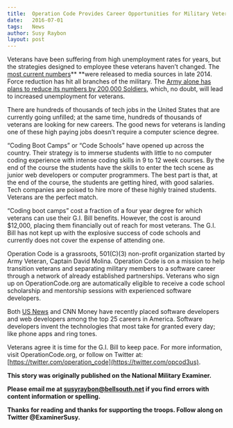```yaml
---
title:  Operation Code Provides Career Opportunities for Military Veterans
date:   2016-07-01
tags:   News
author: Susy Raybon
layout: post
---
```

Veterans have been suffering from high unemployment rates for years, but the strategies designed to employee these veterans haven’t changed. The [most current numbers](http://www.usnews.com/news/articles/2014/11/10/private-sector-tackles-veteran-unemployment)** **were released to media sources in late 2014. Force reduction has hit all branches of the military. The [Army alone has plans to reduce its numbers by 200,000 Soldiers,](http://www.armytimes.com/story/military/careers/army/2014/12/26/2015-drawdown-year-ahead/20860491/) which, no doubt, will lead to increased unemployment for veterans.

There are hundreds of thousands of tech jobs in the United States that are currently going unfilled; at the same time, hundreds of thousands of veterans are looking for new careers. The good news for veterans is landing one of these high paying jobs doesn’t require a computer science degree.

“Coding Boot Camps” or “Code Schools” have opened up across the country. Their strategy is to immerse students with little to no computer coding experience with intense coding skills in 9 to 12 week courses. By the end of the course the students have the skills to enter the tech scene as junior web developers or computer programmers. The best part is that, at the end of the course, the students are getting hired, with good salaries. Tech companies are poised to hire more of these highly trained students. Veterans are the perfect match.

“Coding boot camps” cost a fraction of a four year degree for which veterans can use their G.I. Bill benefits. However, the cost is around $12,000, placing them financially out of reach for most veterans. The G.I. Bill has not kept up with the explosive success of code schools and currently does not cover the expense of attending one.

Operation Code is a grassroots, 501(C)(3) non-profit organization started by Army Veteran, Captain David Molina. Operation Code is on a mission to help transition veterans and separating military members to a software career through a network of already established partnerships. Veterans who sign up on OperationCode.org are automatically eligible to receive a code school scholarship and mentorship sessions with experienced software developers.

Both [US News](http://money.usnews.com/careers/best-jobs/software-developer) and CNN Money have recently placed software developers and web developers among the top 25 careers in America. Software developers invent the technologies that most take for granted every day; like phone apps and ring tones.

Veterans agree it is time for the G.I. Bill to keep pace. For more information, visit OperationCode.org, or follow on Twitter at:[https://twitter.com/operation_code](https://twitter.com/opcod3us).

**This story was originally published on the National Military Examiner.**

**Please email me at [susyraybon@bellsouth.net](mailto:susyraybon@bellsouth.net) if you find errors with content information or spelling.**

**Thanks for reading and thanks for supporting the troops. Follow along on Twitter @ExaminerSusy.**

